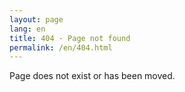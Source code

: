 ```yaml
---
layout: page
lang: en
title: 404 - Page not found
permalink: /en/404.html
---
```


Page does not exist or has been moved.